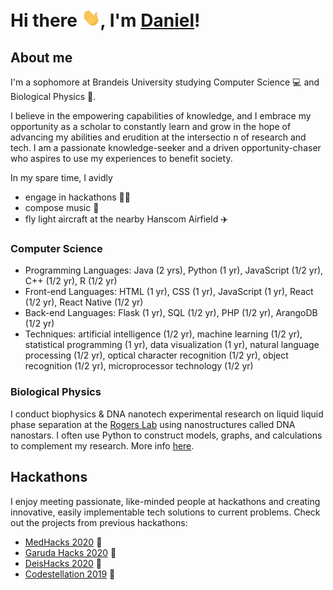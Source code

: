 # Hi there <img src="https://raw.githubusercontent.com/danielhariyanto/danielhariyanto/master/assets/wave.gif" width="30px">, I'm [Daniel](https://www.linkedin.com/in/danielhariyanto/)!

## About me
I'm a sophomore at Brandeis University studying Computer Science 💻 and Biological Physics 🔬.

I believe in the empowering capabilities of knowledge, and I embrace my opportunity as a scholar to constantly learn and grow in the hope of advancing my abilities and erudition at the intersectio
n of research and tech. I am a passionate knowledge-seeker and a driven opportunity-chaser who aspires to use my experiences to benefit society.

In my spare time, I avidly
- engage in hackathons 👨‍💻
- compose music 🎹
- fly light aircraft at the nearby Hanscom Airfield ✈️

### Computer Science
- Programming Languages: Java (2 yrs), Python (1 yr), JavaScript (1/2 yr), C++ (1/2 yr), R (1/2 yr)
- Front-end Languages: HTML (1 yr), CSS (1 yr), JavaScript (1 yr), React (1/2 yr), React Native (1/2 yr)
- Back-end Languages: Flask (1 yr), SQL (1/2 yr), PHP (1/2 yr), ArangoDB (1/2 yr)
- Techniques: artificial intelligence (1/2 yr), machine learning (1/2 yr), statistical programming (1 yr), data visualization (1 yr), natural language processing (1/2 yr), optical character recognition (1/2 yr), object recognition (1/2 yr), microprocessor technology (1/2 yr)

### Biological Physics
I conduct biophysics & DNA nanotech experimental research on liquid liquid phase separation at the [Rogers Lab](http://www.rogers-lab.com/) using nanostructures called DNA nanostars. I often use Python to construct models, graphs, and calculations to complement my research. More info [here](https://github.com/danielhariyanto/SummerResearch).


## Hackathons
I enjoy meeting passionate, like-minded people at hackathons and creating innovative, easily implementable tech solutions to current problems. Check out the projects from previous hackathons:
- [MedHacks 2020](https://devpost.com/software/mobile-memories) 💉
- [Garuda Hacks 2020](https://devpost.com/software/optimaloc) 🦅
- [DeisHacks 2020](https://docs.google.com/presentation/d/1Czi1dbYC9WeTe2Apjs4FEQGBsBYgQ8jrTMSZpkKf1Q4/edit) 🏢
- [Codestellation 2019](https://devpost.com/software/modus-rjot30) 🌌
